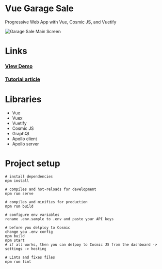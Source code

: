 # Vue Garage Sale
Progressive Web App with Vue, Cosmic JS, and Vuetify

![Garage Sale Main Screen](https://cosmic-s3.imgix.net/df659b40-bb61-11e8-ac9f-67e4f371d8e5-garage.jpg?w=1000)

# Links

### [View Demo](https://cosmicjs.com/apps/vue-garage-sale)

### [Tutorial article](https://cosmicjs.com/articles/create-a-progressive-web-app-using-vue-cosmic-js-and-graphql-graphql)

# Libraries

* Vue
* Vuex
* Vuetify
* Cosmic JS
* GraphQL
* Apollo client
* Apollo server


# Project setup

```
# install dependencies
npm install

# compiles and hot-reloads for development
npm run serve

# compiles and minifies for production
npm run build

# configure env variables
rename .env.sample to .env and paste your API keys

# before you delploy to Cosmic
change you .env config
npm build
npm start
# if all works, then you can delpoy to Cosmic JS from the dashboard -> settings -> hosting

# Lints and fixes files
npm run lint

```

